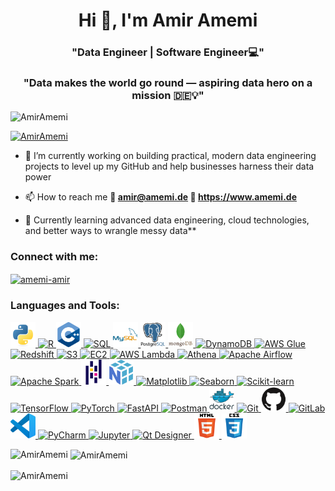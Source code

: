 <h1 align="center">Hi 👋, I'm Amir Amemi</h1>
<h3 align="center">"Data Engineer | Software Engineer💻"</h3>
<h3 align="center">"Data makes the world go round — aspiring data hero on a mission 🇩🇪💡"</h3>

<p align="left"> <img src="https://komarev.com/ghpvc/?username=AmirAmemi&label=Profile%20views&color=0e75b6&style=flat" alt="AmirAmemi" /> </p>

<p align="left"> <a href="https://github.com/ryo-ma/github-profile-trophy"><img src="https://github-profile-trophy.vercel.app/?username=AmirAmemi" alt="AmirAmemi" /></a> </p>

- 🔭 I’m currently working on building practical, modern data engineering projects to level up my GitHub and help businesses harness their data power

- 📫 How to reach me **📧 amir@amemi.de 🔗 https://www.amemi.de**

- 🌱 Currently learning advanced data engineering, cloud technologies, and better ways to wrangle messy data**

<h3 align="left">Connect with me:</h3>
<p align="left">
<a href="https://www.linkedin.com/in/amemi-amir/" target="blank"><img align="center" src="https://raw.githubusercontent.com/rahuldkjain/github-profile-readme-generator/master/src/images/icons/Social/linked-in-alt.svg" alt="amemi-amir" height="30" width="40" /></a>
</p>

<h3 align="left">Languages and Tools:</h3>
<p align="left">
  <!-- Languages -->
  <a href="https://www.python.org" target="_blank" rel="noreferrer">
    <img src="https://raw.githubusercontent.com/devicons/devicon/master/icons/python/python-original.svg" alt="Python" width="40" height="40"/>
  </a>
  <a href="https://www.r-project.org/" target="_blank" rel="noreferrer">
    <img src="https://www.vectorlogo.zone/logos/r-project/r-project-icon.svg" alt="R" width="40" height="40"/>
  </a>
  <a href="https://isocpp.org/" target="_blank" rel="noreferrer">
    <img src="https://raw.githubusercontent.com/devicons/devicon/master/icons/cplusplus/cplusplus-original.svg" alt="C++" width="40" height="40"/>
  </a>
  <a href="https://www.w3schools.com/sql/" target="_blank" rel="noreferrer">
    <img src="https://www.svgrepo.com/show/303229/sql-database-generic.svg" alt="SQL" width="40" height="40"/>
  </a>

  <!-- Databases -->
  <a href="https://www.mysql.com/" target="_blank" rel="noreferrer">
    <img src="https://raw.githubusercontent.com/devicons/devicon/master/icons/mysql/mysql-original-wordmark.svg" alt="MySQL" width="40" height="40"/>
  </a>
  <a href="https://www.postgresql.org/" target="_blank" rel="noreferrer">
    <img src="https://raw.githubusercontent.com/devicons/devicon/master/icons/postgresql/postgresql-original-wordmark.svg" alt="PostgreSQL" width="40" height="40"/>
  </a>
  <a href="https://www.mongodb.com/" target="_blank" rel="noreferrer">
    <img src="https://raw.githubusercontent.com/devicons/devicon/master/icons/mongodb/mongodb-original-wordmark.svg" alt="MongoDB" width="40" height="40"/>
  </a>
  <a href="https://aws.amazon.com/dynamodb/" target="_blank" rel="noreferrer">
    <img src="https://www.vectorlogo.zone/logos/amazon_dynamodb/amazon_dynamodb-icon.svg" alt="DynamoDB" width="40" height="40"/>
  </a>

  <!-- Data Engineering -->
  <a href="https://aws.amazon.com/glue/" target="_blank" rel="noreferrer">
    <img src="https://www.vectorlogo.zone/logos/amazon_aws/amazon_aws-icon.svg" alt="AWS Glue" width="40" height="40"/>
  </a>
  <a href="https://aws.amazon.com/redshift/" target="_blank" rel="noreferrer">
    <img src="https://www.vectorlogo.zone/logos/amazon_redshift/amazon_redshift-icon.svg" alt="Redshift" width="40" height="40"/>
  </a>
  <a href="https://aws.amazon.com/s3/" target="_blank" rel="noreferrer">
    <img src="https://www.vectorlogo.zone/logos/amazon_s3/amazon_s3-icon.svg" alt="S3" width="40" height="40"/>
  </a>
  <a href="https://aws.amazon.com/ec2/" target="_blank" rel="noreferrer">
    <img src="https://www.vectorlogo.zone/logos/amazon_ec2/amazon_ec2-icon.svg" alt="EC2" width="40" height="40"/>
  </a>
  <a href="https://aws.amazon.com/lambda/" target="_blank" rel="noreferrer">
    <img src="https://www.vectorlogo.zone/logos/amazon_lambda/amazon_lambda-icon.svg" alt="AWS Lambda" width="40" height="40"/>
  </a>
  <a href="https://aws.amazon.com/athena/" target="_blank" rel="noreferrer">
    <img src="https://seeklogo.com/images/A/athena-logo-8A3B72E7E4-seeklogo.com.png" alt="Athena" width="40" height="40"/>
  </a>
  <a href="https://airflow.apache.org/" target="_blank" rel="noreferrer">
    <img src="https://upload.wikimedia.org/wikipedia/commons/d/de/AirflowLogo.png" alt="Apache Airflow" width="40" height="40"/>
  </a>
  <a href="https://spark.apache.org/" target="_blank" rel="noreferrer">
    <img src="https://upload.wikimedia.org/wikipedia/commons/f/f3/Apache_Spark_logo.svg" alt="Apache Spark" width="40" height="40"/>
  </a>

  <!-- Data Science -->
  <a href="https://pandas.pydata.org/" target="_blank" rel="noreferrer">
    <img src="https://raw.githubusercontent.com/devicons/devicon/master/icons/pandas/pandas-original.svg" alt="Pandas" width="40" height="40"/>
  </a>
  <a href="https://numpy.org/" target="_blank" rel="noreferrer">
    <img src="https://raw.githubusercontent.com/devicons/devicon/master/icons/numpy/numpy-original.svg" alt="NumPy" width="40" height="40"/>
  </a>
  <a href="https://matplotlib.org/" target="_blank" rel="noreferrer">
    <img src="https://matplotlib.org/stable/_static/logo2_compressed.svg" alt="Matplotlib" width="40" height="40"/>
  </a>
  <a href="https://seaborn.pydata.org/" target="_blank" rel="noreferrer">
    <img src="https://seaborn.pydata.org/_images/logo-mark-lightbg.svg" alt="Seaborn" width="40" height="40"/>
  </a>
  <a href="https://scikit-learn.org/" target="_blank" rel="noreferrer">
    <img src="https://upload.wikimedia.org/wikipedia/commons/0/05/Scikit_learn_logo_small.svg" alt="Scikit-learn" width="40" height="40"/>
  </a>
  <a href="https://www.tensorflow.org/" target="_blank" rel="noreferrer">
    <img src="https://www.vectorlogo.zone/logos/tensorflow/tensorflow-icon.svg" alt="TensorFlow" width="40" height="40"/>
  </a>
  <a href="https://pytorch.org/" target="_blank" rel="noreferrer">
    <img src="https://www.vectorlogo.zone/logos/pytorch/pytorch-icon.svg" alt="PyTorch" width="40" height="40"/>
  </a>

  <!-- APIs -->
  <a href="https://fastapi.tiangolo.com/" target="_blank" rel="noreferrer">
    <img src="https://cdn.worldvectorlogo.com/logos/fastapi.svg" alt="FastAPI" width="40" height="40"/>
  </a>
  <a href="https://postman.com" target="_blank" rel="noreferrer">
    <img src="https://www.vectorlogo.zone/logos/getpostman/getpostman-icon.svg" alt="Postman" width="40" height="40"/>
  </a>

  <!-- DevOps -->
  <a href="https://www.docker.com/" target="_blank" rel="noreferrer">
    <img src="https://raw.githubusercontent.com/devicons/devicon/master/icons/docker/docker-original-wordmark.svg" alt="Docker" width="40" height="40"/>
  </a>
  <a href="https://git-scm.com/" target="_blank" rel="noreferrer">
    <img src="https://www.vectorlogo.zone/logos/git-scm/git-scm-icon.svg" alt="Git" width="40" height="40"/>
  </a>
  <a href="https://github.com/" target="_blank" rel="noreferrer">
    <img src="https://raw.githubusercontent.com/devicons/devicon/master/icons/github/github-original.svg" alt="GitHub" width="40" height="40"/>
  </a>
  <a href="https://about.gitlab.com/" target="_blank" rel="noreferrer">
    <img src="https://about.gitlab.com/images/press/logo/png/gitlab-icon-rgb.png" alt="GitLab" width="40" height="40"/>
  </a>

  <!-- IDEs & Editors -->
  <a href="https://code.visualstudio.com/" target="_blank" rel="noreferrer">
    <img src="https://raw.githubusercontent.com/devicons/devicon/master/icons/vscode/vscode-original.svg" alt="VSCode" width="40" height="40"/>
  </a>
  <a href="https://www.jetbrains.com/pycharm/" target="_blank" rel="noreferrer">
    <img src="https://upload.wikimedia.org/wikipedia/commons/1/1d/PyCharm_Icon.svg" alt="PyCharm" width="40" height="40"/>
  </a>

  <!-- Others -->
  <a href="https://jupyter.org/" target="_blank" rel="noreferrer">
    <img src="https://upload.wikimedia.org/wikipedia/commons/3/38/Jupyter_logo.svg" alt="Jupyter" width="40" height="40"/>
  </a>
  <a href="https://www.qt.io/product/development-tools" target="_blank" rel="noreferrer">
    <img src="https://upload.wikimedia.org/wikipedia/commons/e/e6/Qt_logo_2016.svg" alt="Qt Designer" width="40" height="40"/>
  </a>
  <a href="https://developer.mozilla.org/en-US/docs/Web/HTML" target="_blank" rel="noreferrer">
    <img src="https://raw.githubusercontent.com/devicons/devicon/master/icons/html5/html5-original-wordmark.svg" alt="HTML5" width="40" height="40"/>
  </a>
  <a href="https://developer.mozilla.org/en-US/docs/Web/CSS" target="_blank" rel="noreferrer">
    <img src="https://raw.githubusercontent.com/devicons/devicon/master/icons/css3/css3-original-wordmark.svg" alt="CSS3" width="40" height="40"/>
  </a>
</p>



<p><img align="left" src="https://github-readme-stats.vercel.app/api/top-langs?username=AmirAmemi&show_icons=true&locale=en&layout=compact" alt="AmirAmemi" /></p>

<p>&nbsp;<img align="center" src="https://github-readme-stats.vercel.app/api?username=AmirAmemi&show_icons=true&locale=en" alt="AmirAmemi" /></p>

<p><img align="center" src="https://github-readme-streak-stats.herokuapp.com/?user=AmirAmemi&" alt="AmirAmemi" /></p>

